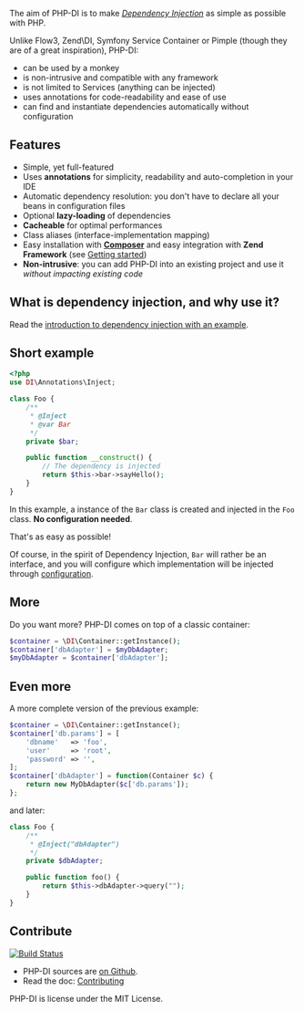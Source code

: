 The aim of PHP-DI is to make [*Dependency Injection*](http://en.wikipedia.org/wiki/Dependency_injection)
as simple as possible with PHP.

Unlike Flow3, Zend\DI, Symfony Service Container or Pimple (though they are of a great inspiration), PHP-DI:

* can be used by a monkey
* is non-intrusive and compatible with any framework
* is not limited to Services (anything can be injected)
* uses annotations for code-readability and ease of use
* can find and instantiate dependencies automatically without configuration


## Features

* Simple, yet full-featured
* Uses **annotations** for simplicity, readability and auto-completion in your IDE
* Automatic dependency resolution: you don't have to declare all your beans in configuration files
* Optional **lazy-loading** of dependencies
* **Cacheable** for optimal performances
* Class aliases (interface-implementation mapping)
* Easy installation with [**Composer**](http://getcomposer.org/doc/00-intro.md)
and easy integration with **Zend Framework** (see [Getting started](doc/getting-started))
* **Non-intrusive**: you can add PHP-DI into an existing project and use it *without impacting existing code*


## What is dependency injection, and why use it?

Read the [introduction to dependency injection with an example](doc/example).


## Short example

```php
<?php
use DI\Annotations\Inject;

class Foo {
    /**
     * @Inject
     * @var Bar
     */
    private $bar;

    public function __construct() {
    	// The dependency is injected
        return $this->bar->sayHello();
    }
}
```

In this example, a instance of the `Bar` class is created and injected in the `Foo` class. **No configuration needed**.

That's as easy as possible!

Of course, in the spirit of Dependency Injection, `Bar` will rather be an interface, and you will configure
which implementation will be injected through [configuration](doc/configure).

## More

Do you want more? PHP-DI comes on top of a classic container:

```php
$container = \DI\Container::getInstance();
$container['dbAdapter'] = $myDbAdapter;
$myDbAdapter = $container['dbAdapter'];
```

## Even more

A more complete version of the previous example:

```php
$container = \DI\Container::getInstance();
$container['db.params'] = [
	'dbname'   => 'foo',
	'user'     => 'root',
	'password' => '',
];
$container['dbAdapter'] = function(Container $c) {
	return new MyDbAdapter($c['db.params']);
};
```

and later:

```php
class Foo {
    /**
     * @Inject("dbAdapter")
     */
    private $dbAdapter;

    public function foo() {
        return $this->dbAdapter->query("");
    }
}
```


## Contribute

[![Build Status](https://secure.travis-ci.org/mnapoli/PHP-DI.png)](http://travis-ci.org/mnapoli/PHP-DI)

* PHP-DI sources are [on Github](https://github.com/mnapoli/PHP-DI).
* Read the doc: [Contributing](CONTRIBUTING)

PHP-DI is license under the MIT License.
